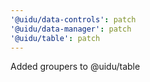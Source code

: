```yaml
---
'@uidu/data-controls': patch
'@uidu/data-manager': patch
'@uidu/table': patch
---
```


Added groupers to @uidu/table
